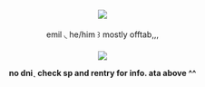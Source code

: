 <h4 align="center"
  
![](https://komarev.com/ghpvc/?username=nordexpress&color=1E201E&label=𓂃۶ৎ+&base=1557)

 </h4>

<p align="center"> emil  ◟ he/him ꒱ mostly offtab,,,

<h4 align="center">
  
  [![](https://64.media.tumblr.com/d533d663f2b818b67c7171ab11b3fd2f/d7ca4b4cfdf7195e-f4/s1280x1920/5d063dc9c5adece0b82fc732da101f398168401c.pnj)](https://vicdrew.atabook.org)

  
<p align="center"> no dniˎ check sp and rentry for info. ata above ^^
 

